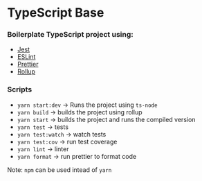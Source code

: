# TypeScript Base

### Boilerplate TypeScript project using:
- [Jest](https://github.com/facebook/jest)
- [ESLint](https://github.com/eslint/eslint)
- [Prettier](https://github.com/prettier/prettier)
- [Rollup](https://github.com/rollup/rollup)


### Scripts
- `yarn start:dev` -> Runs the project using `ts-node`
- `yarn build` -> builds the project using rollup
- `yarn start` -> builds the project and runs the compiled version
- `yarn test` -> tests
- `yarn test:watch` -> watch tests
- `yarn test:cov` -> run test coverage
- `yarn lint` -> linter
- `yarn format` -> run prettier to format code


Note: `npm` can be used intead of `yarn`